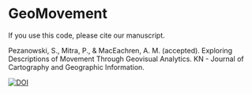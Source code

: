 # GeoMovement

If you use this code, please cite our manuscript.

Pezanowski, S., Mitra, P., & MacEachren, A. M. (accepted). Exploring Descriptions of Movement Through Geovisual Analytics. KN - Journal of Cartography and Geographic Information.

[![DOI](https://zenodo.org/badge/278821514.svg)](https://zenodo.org/badge/latestdoi/278821514)
